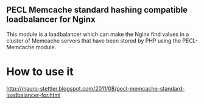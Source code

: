 PECL Memcache standard hashing compatible loadbalancer for Nginx
-------

This module is a loadbalancer which can make the Nginx find values in a cluster of Memcache servers that have been stored by PHP using the PECL-Memcache module.

How to use it
=============

http://mauro-stettler.blogspot.com/2011/08/pecl-memcache-standard-loadbalancer-for.html
